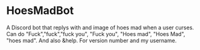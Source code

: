 # HoesMadBot
A Discord bot that replys with and image of hoes mad when a user curses. Can do "Fuck","fuck","fuck you", "Fuck you", "Hoes mad", "Hoes Mad", "hoes mad".
And also &help. For version number and my username.
